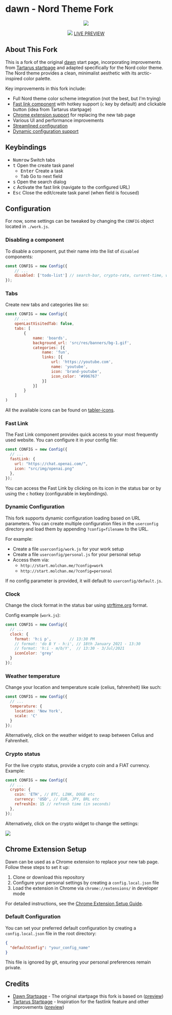# dawn - Nord Theme Fork

<p align="center">
  <img src="https://i.imgur.com/vjfMONS.png">
</div>

<p align="center">
  <img src="https://i.imgur.com/VVMKIQ9.png">
  <a href="http://start.molchan.me/">LIVE PREVIEW</a>
</div>

## About This Fork

This is a fork of the original [dawn](https://github.com/b-coimbra/dawn) start page, incorporating improvements from [Tartarus startpage](https://github.com/AllJavi/tartarus-startpage) and adapted specifically for the Nord color theme. The Nord theme provides a clean, minimalist aesthetic with its arctic-inspired color palette.

Key improvements in this fork include:
- Full Nord theme color scheme integration (not the best, but I'm trying)
- [Fast link component](#fast-link) with hotkey support (`c` key by default) and clickable button (idea from Tartarus startpage)
- [Chrome extension support](#chrome-extension-setup) for replacing the new tab page
- Various UI and performance improvements
- [Streamlined configuration](#configuration)
- [Dynamic configuration support](#dynamic-configuration)

## Keybindings

- <kbd>Numrow</kbd> Switch tabs
- <kbd>t</kbd> Open the create task panel
  - <kbd>Enter</kbd> Create a task
  - <kbd>Tab</kbd> Go to next field
- <kbd>s</kbd> Open the search dialog
- <kbd>c</kbd> Activate the fast link (navigate to the configured URL)
- <kbd>Esc</kbd> Close the edit/create task panel (when field is focused)

## Configuration

For now, some settings can be tweaked by changing the `CONFIG` object located in `./work.js`.

### Disabling a component

To disable a component, put their name into the list of `disabled` components:

```js
const CONFIG = new Config({
    // ...
    disabled: ['todo-list'] // search-bar, crypto-rate, current-time, weather-forecast, status-bar
});
```

### Tabs

Create new tabs and categories like so:

```js
const CONFIG = new Config({
    // ...
    openLastVisitedTab: false,
    tabs: [
        {
            name: 'boards',
            background_url: 'src/res/banners/bg-1.gif',
            categories: [{
                name: 'fun',
                links: [{
                    url: 'https://youtube.com',
                    name: 'youtube',
                    icon: 'brand-youtube',
                    icon_color: '#996767'
                }]
            }]
        }
    ]
)
```

All the available icons can be found on [tabler-icons](https://tabler-icons.io).


### Fast Link

The Fast Link component provides quick access to your most frequently used website. You can configure it in your config file:

```js
const CONFIG = new Config({
  // ...
  fastLink: {
    url: "https://chat.openai.com/",
    icon: "src/img/openai.png"
  },
});
```

You can access the Fast Link by clicking on its icon in the status bar or by using the `c` hotkey (configurable in keybindings).

### Dynamic Configuration

This fork supports dynamic configuration loading based on URL parameters. You can create multiple configuration files in the `userconfig` directory and load them by appending `?config=filename` to the URL.

For example:
- Create a file `userconfig/work.js` for your work setup
- Create a file `userconfig/personal.js` for your personal setup
- Access them via:
  - `http://start.molchan.me/?config=work`
  - `http://start.molchan.me/?config=personal`

If no config parameter is provided, it will default to `userconfig/default.js`.

### Clock

Change the clock format in the status bar using [strftime.org](https://strftime.org) format.

Config example (`work.js`):

```js
const CONFIG = new Config({
  // ...
  clock: {
    format: 'h:i p',        // 13:30 PM
    // format: 'do B Y - h:i', // 18th January 2021 - 13:30
    // format: 'h:i - m/b/Y',  // 13:30 - 3/Jul/2021
    iconColor: 'grey'
  }
});
```

### Weather temperature

Change your location and temperature scale (celius, fahrenheit) like such:

```js
const CONFIG = new Config({
  // ...
  temperature: {
    location: 'New York',
    scale: 'C'
  }
});
```

Alternatively, click on the weather widget to swap between Celius and Fahrenheit.

### Crypto status

For the live crypto status, provide a crypto coin and a FIAT currency. Example:

```js
const CONFIG = new Config({
  // ...
  crypto: {
    coin: 'ETH', // BTC, LINK, DOGE etc
    currency: 'USD', // EUR, JPY, BRL etc
    refreshIn: 15 // refresh time (in seconds)
  },
});
```

Alternatively, click on the crypto widget to change the settings:

<p align="left">
  <img src="https://i.imgur.com/aUnoJLA.png">
</div>

## Chrome Extension Setup

Dawn can be used as a Chrome extension to replace your new tab page. Follow these steps to set it up:

1. Clone or download this repository
2. Configure your personal settings by creating a `config.local.json` file
3. Load the extension in Chrome via `chrome://extensions/` in developer mode

For detailed instructions, see the [Chrome Extension Setup Guide](docs/chrome-extension-setup.md).

### Default Configuration

You can set your preferred default configuration by creating a `config.local.json` file in the root directory:

```json
{
  "defaultConfig": "your_config_name"
}
```

This file is ignored by git, ensuring your personal preferences remain private.

## Credits

- [Dawn Startpage](https://github.com/b-coimbra/dawn) - The original startpage this fork is based on ([preview](https://startpage.metaphoric.dev/))
- [Tartarus Startpage](https://github.com/AllJavi/tartarus-startpage) - Inspiration for the fastlink feature and other improvements ([preview](https://alljavi.github.io/tartarus-startpage/))

